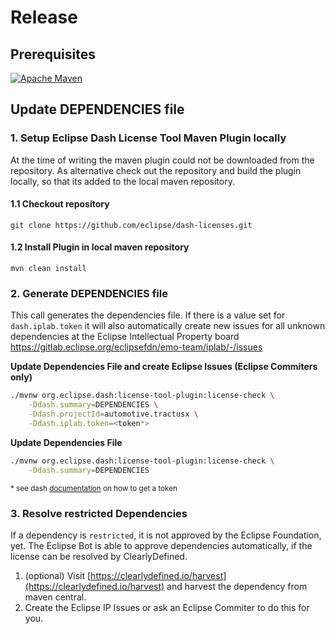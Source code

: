 # Release

## Prerequisites

[![Apache Maven][maven-shield]][maven-url]

## Update DEPENDENCIES file
### 1. Setup Eclipse Dash License Tool Maven Plugin locally

At the time of writing the maven plugin could not be downloaded from the repository.
As alternative check out the repository and build the plugin locally, so that its added to the local maven repository.

#### 1.1 Checkout repository

`git clone https://github.com/eclipse/dash-licenses.git`

#### 1.2 Install Plugin in local maven repository

`mvn clean install`

### 2. Generate DEPENDENCIES file

This call generates the dependencies file. If there is a value set for `dash.iplab.token` it will also automatically create new issues for all unknown dependencies at the Eclipse Intellectual Property board
https://gitlab.eclipse.org/eclipsefdn/emo-team/iplab/-/issues

**Update Dependencies File and create Eclipse Issues (Eclipse Commiters only)**
```bash
./mvnw org.eclipse.dash:license-tool-plugin:license-check \
    -Ddash.summary=DEPENDENCIES \
    -Ddash.projectId=automotive.tractusx \
    -Ddash.iplab.token=<token*>
```

**Update Dependencies File**
```bash
./mvnw org.eclipse.dash:license-tool-plugin:license-check \
    -Ddash.summary=DEPENDENCIES
```

<p>
    <small>
        * see dash <a href="https://github.com/eclipse/dash-licenses#automatic-ip-team-review-requests">documentation</a> on how to get a token
    </small>
</p>

### 3. Resolve restricted Dependencies

If a dependency is `restricted`, it is not approved by the Eclipse Foundation, yet.
The Eclipse Bot is able to approve dependencies automatically, if the license can be resolved by ClearlyDefined.

1. (optional) Visit [https://clearlydefined.io/harvest](https://clearlydefined.io/harvest) and harvest the dependency from maven central.
2. Create the Eclipse IP Issues or ask an Eclipse Commiter to do this for you.


[maven-shield]: https://img.shields.io/badge/Apache%20Maven-URL-blue
[maven-url]: https://maven.apache.org